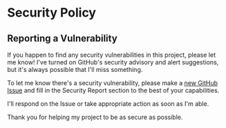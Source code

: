 # Security Policy

## Reporting a Vulnerability

If you happen to find any security vulnerabilities in this project, please let me know! I've turned on GitHub's security advisory and alert suggestions, but it's always possible that I'll miss something.

To let me know there's a security vulnerability, please make a [new GitHub Issue](https://github.com/emmasax4/scripts/issues/new) and fill in the Security Report section to the best of your capabilities.

I'll respond on the Issue or take appropriate action as soon as I'm able.

Thank you for helping my project to be as secure as possible.
